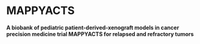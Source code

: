 # MAPPYACTS
**A biobank of pediatric patient-derived-xenograft models in cancer precision medicine trial MAPPYACTS for relapsed and refractory tumors**
